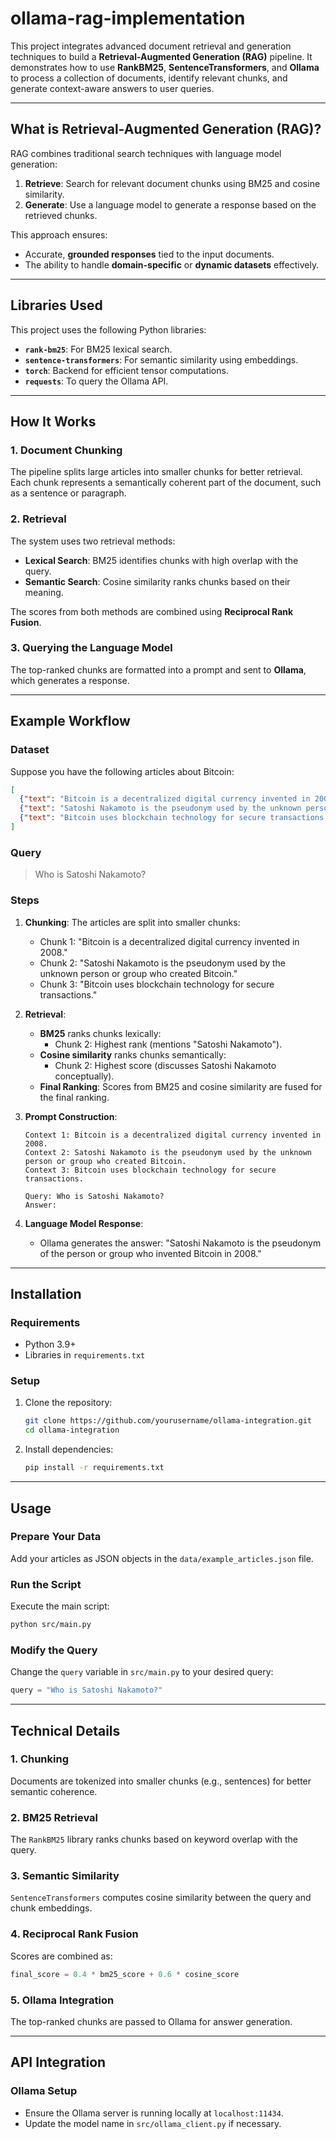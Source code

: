 # ollama-rag-implementation

This project integrates advanced document retrieval and generation techniques to build a **Retrieval-Augmented Generation (RAG)** pipeline. It demonstrates how to use **RankBM25**, **SentenceTransformers**, and **Ollama** to process a collection of documents, identify relevant chunks, and generate context-aware answers to user queries.

---

## **What is Retrieval-Augmented Generation (RAG)?**

RAG combines traditional search techniques with language model generation:

1. **Retrieve**: Search for relevant document chunks using BM25 and cosine similarity.
2. **Generate**: Use a language model to generate a response based on the retrieved chunks.

This approach ensures:
- Accurate, **grounded responses** tied to the input documents.
- The ability to handle **domain-specific** or **dynamic datasets** effectively.

---

## **Libraries Used**
This project uses the following Python libraries:
- **`rank-bm25`**: For BM25 lexical search.
- **`sentence-transformers`**: For semantic similarity using embeddings.
- **`torch`**: Backend for efficient tensor computations.
- **`requests`**: To query the Ollama API.

---

## **How It Works**

### **1. Document Chunking**
The pipeline splits large articles into smaller chunks for better retrieval. Each chunk represents a semantically coherent part of the document, such as a sentence or paragraph.

### **2. Retrieval**
The system uses two retrieval methods:
- **Lexical Search**: BM25 identifies chunks with high overlap with the query.
- **Semantic Search**: Cosine similarity ranks chunks based on their meaning.

The scores from both methods are combined using **Reciprocal Rank Fusion**.

### **3. Querying the Language Model**
The top-ranked chunks are formatted into a prompt and sent to **Ollama**, which generates a response.

---

## **Example Workflow**

### **Dataset**
Suppose you have the following articles about Bitcoin:

```json
[
  {"text": "Bitcoin is a decentralized digital currency invented in 2008."},
  {"text": "Satoshi Nakamoto is the pseudonym used by the unknown person or group who created Bitcoin."},
  {"text": "Bitcoin uses blockchain technology for secure transactions."}
]
```

### **Query**
> Who is Satoshi Nakamoto?

### **Steps**
1. **Chunking**: The articles are split into smaller chunks:
   - Chunk 1: "Bitcoin is a decentralized digital currency invented in 2008."
   - Chunk 2: "Satoshi Nakamoto is the pseudonym used by the unknown person or group who created Bitcoin."
   - Chunk 3: "Bitcoin uses blockchain technology for secure transactions."

2. **Retrieval**:
   - **BM25** ranks chunks lexically:
     - Chunk 2: Highest rank (mentions "Satoshi Nakamoto").
   - **Cosine similarity** ranks chunks semantically:
     - Chunk 2: Highest score (discusses Satoshi Nakamoto conceptually).
   - **Final Ranking**: Scores from BM25 and cosine similarity are fused for the final ranking.

3. **Prompt Construction**:
   ```plaintext
   Context 1: Bitcoin is a decentralized digital currency invented in 2008.
   Context 2: Satoshi Nakamoto is the pseudonym used by the unknown person or group who created Bitcoin.
   Context 3: Bitcoin uses blockchain technology for secure transactions.

   Query: Who is Satoshi Nakamoto?
   Answer:
   ```

4. **Language Model Response**:
   - Ollama generates the answer: "Satoshi Nakamoto is the pseudonym of the person or group who invented Bitcoin in 2008."

---

## **Installation**

### **Requirements**
- Python 3.9+
- Libraries in `requirements.txt`

### **Setup**
1. Clone the repository:
   ```bash
   git clone https://github.com/yourusername/ollama-integration.git
   cd ollama-integration
   ```

2. Install dependencies:
   ```bash
   pip install -r requirements.txt
   ```

---

## **Usage**

### **Prepare Your Data**
Add your articles as JSON objects in the `data/example_articles.json` file.

### **Run the Script**
Execute the main script:
```bash
python src/main.py
```

### **Modify the Query**
Change the `query` variable in `src/main.py` to your desired query:
```python
query = "Who is Satoshi Nakamoto?"
```

---

## **Technical Details**

### **1. Chunking**
Documents are tokenized into smaller chunks (e.g., sentences) for better semantic coherence.

### **2. BM25 Retrieval**
The `RankBM25` library ranks chunks based on keyword overlap with the query.

### **3. Semantic Similarity**
`SentenceTransformers` computes cosine similarity between the query and chunk embeddings.

### **4. Reciprocal Rank Fusion**
Scores are combined as:
```python
final_score = 0.4 * bm25_score + 0.6 * cosine_score
```

### **5. Ollama Integration**
The top-ranked chunks are passed to Ollama for answer generation.

---

## **API Integration**

### **Ollama Setup**
- Ensure the Ollama server is running locally at `localhost:11434`.
- Update the model name in `src/ollama_client.py` if necessary.

